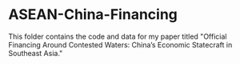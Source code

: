 # ASEAN-China-Financing
This folder contains the code and data for my paper titled "Official Financing Around Contested Waters: China’s Economic Statecraft in Southeast Asia."
